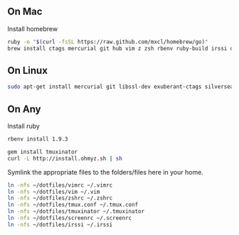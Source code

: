 ## On Mac
Install homebrew
```sh
ruby -e "$(curl -fsSL https://raw.github.com/mxcl/homebrew/go)"
brew install ctags mercurial git hub vim z zsh rbenv ruby-build irssi openssl tmux the_silver_searcher
```

## On Linux
```sh
sudo apt-get install mercurial git libssl-dev exuberant-ctags silversearcher-ag irssi rbenv ruby-build tmux zsh
```

## On Any

Install ruby
```sh
rbenv install 1.9.3
```

```sh
gem install tmuxinator
curl -L http://install.ohmyz.sh | sh
```

Symlink the appropriate files to the folders/files here in your home.
```sh
ln -nfs ~/dotfiles/vimrc ~/.vimrc
ln -nfs ~/dotfiles/vim ~/.vim
ln -nfs ~/dotfiles/zshrc ~/.zshrc
ln -nfs ~/dotfiles/tmux.conf ~/.tmux.conf
ln -nfs ~/dotfiles/tmuxinator ~/.tmuxinator
ln -nfs ~/dotfiles/screenrc ~/.screenrc
ln -nfs ~/dotfiles/irssi ~/.irssi
```
